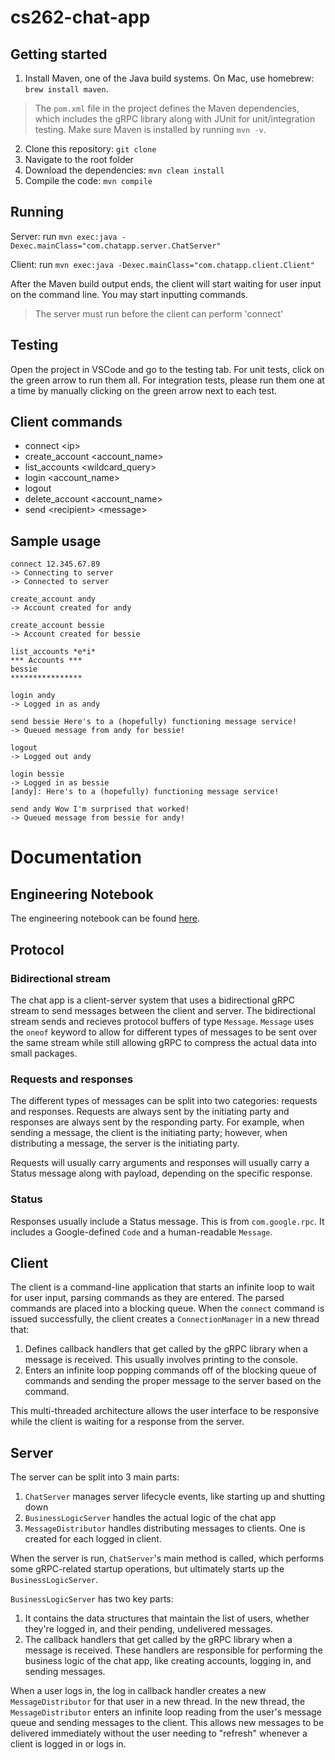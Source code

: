 # cs262-chat-app

## Getting started
1. Install Maven, one of the Java build systems. On Mac, use homebrew: `brew install maven`.
> The `pom.xml` file in the project defines the Maven dependencies, which includes the gRPC library along with JUnit for unit/integration testing. Make sure Maven is installed by running `mvn -v`.
2. Clone this repository: `git clone`
3. Navigate to the root folder
4. Download the dependencies: `mvn clean install`
5. Compile the code: `mvn compile`

## Running

Server: run `mvn exec:java -Dexec.mainClass="com.chatapp.server.ChatServer"`

Client: run `mvn exec:java -Dexec.mainClass="com.chatapp.client.Client"`

After the Maven build output ends, the client will start waiting for user input on the command line. You may start inputting commands.

> The server must run before the client can perform 'connect'

## Testing
Open the project in VSCode and go to the testing tab. For unit tests, click on the green arrow to run them all. For integration tests, please run them one at a time by manually clicking on the green arrow next to each test.

## Client commands
- connect \<ip\>
- create_account \<account_name\>
- list_accounts \<wildcard_query\>
- login \<account_name\>
- logout
- delete_account \<account_name\>
- send \<recipient\> \<message\>

## Sample usage
```
connect 12.345.67.89
-> Connecting to server
-> Connected to server

create_account andy
-> Account created for andy

create_account bessie
-> Account created for bessie

list_accounts *e*i*
*** Accounts ***
bessie
****************

login andy
-> Logged in as andy

send bessie Here's to a (hopefully) functioning message service!
-> Queued message from andy for bessie!

logout
-> Logged out andy

login bessie
-> Logged in as bessie
[andy]: Here's to a (hopefully) functioning message service!

send andy Wow I'm surprised that worked!
-> Queued message from bessie for andy!
```

# Documentation
## Engineering Notebook
The engineering notebook can be found [here](https://docs.google.com/document/d/1cd2ADotJJuukOL3ebo9es9_DIUSupXIdjXFgi5i30cU/edit?usp=sharing).
## Protocol
### Bidirectional stream
The chat app is a client-server system that uses a bidirectional gRPC stream to send messages between the client and server. The bidirectional stream sends and recieves protocol buffers of type `Message`. `Message` uses the `oneof` keyword to allow for different types of messages to be sent over the same stream while still allowing gRPC to compress the actual data into small packages.
### Requests and responses
The different types of messages can be split into two categories: requests and responses. Requests are always sent by the initiating party and responses are always sent by the responding party. For example, when sending a message, the client is the initiating party; however, when distributing a message, the server is the initiating party.

Requests will usually carry arguments and responses will usually carry a Status message along with payload, depending on the specific response.
### Status
Responses usually include a Status message. This is from `com.google.rpc`. It includes a Google-defined `Code` and a human-readable `Message`.

## Client
The client is a command-line application that starts an infinite loop to wait for user input, parsing commands as they are entered. The parsed commands are placed into a blocking queue. When the `connect` command is issued successfully, the client creates a `ConnectionManager` in a new thread that:
1. Defines callback handlers that get called by the gRPC library when a message is received. This usually involves printing to the console.
2. Enters an infinite loop popping commands off of the blocking queue of commands and sending the proper message to the server based on the command.

This multi-threaded architecture allows the user interface to be responsive while the client is waiting for a response from the server.

## Server
The server can be split into 3 main parts:
1. `ChatServer` manages server lifecycle events, like starting up and shutting down
2. `BusinessLogicServer` handles the actual logic of the chat app
3. `MessageDistributor` handles distributing messages to clients. One is created for each logged in client.

When the server is run, `ChatServer`'s main method is called, which performs some gRPC-related startup operations, but ultimately starts up the `BusinessLogicServer`.

`BusinessLogicServer` has two key parts:
1. It contains the data structures that maintain the list of users, whether they're logged in, and their pending, undelivered messages.
2. The callback handlers that get called by the gRPC library when a message is received. These handlers are responsible for performing the business logic of the chat app, like creating accounts, logging in, and sending messages.

When a user logs in, the log in callback handler creates a new `MessageDistributor` for that user in a new thread. In the new thread, the `MessageDistributor` enters an infinite loop reading from the user's message queue and sending messages to the client. This allows new messages to be delivered immediately without the user needing to "refresh" whenever a client is logged in or logs in.
